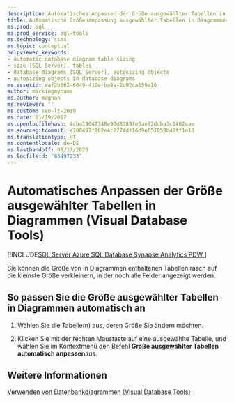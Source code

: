 ```yaml
---
description: Automatisches Anpassen der Größe ausgewählter Tabellen in Diagrammen (Visual Database Tools)
title: Automatische Größenanpassung ausgewählter Tabellen in Diagrammen
ms.prod: sql
ms.prod_service: sql-tools
ms.technology: ssms
ms.topic: conceptual
helpviewer_keywords:
- automatic database diagram table sizing
- size [SQL Server], tables
- database diagrams [SQL Server], autosizing objects
- autosizing objects in database diagrams
ms.assetid: eaf2b862-6649-410e-ba8a-2d92ca159a16
author: markingmyname
ms.author: maghan
ms.reviewer: ''
ms.custom: seo-lt-2019
ms.date: 01/19/2017
ms.openlocfilehash: 4cba19047348e90d8389fe3aef2dcba3c1402cae
ms.sourcegitcommit: e700497f962e4c2274df16d9e651059b42ff1a10
ms.translationtype: HT
ms.contentlocale: de-DE
ms.lasthandoff: 08/17/2020
ms.locfileid: "88497233"
---
```

# <a name="autosize-selected-tables-in-diagrams-visual-database-tools"></a>Automatisches Anpassen der Größe ausgewählter Tabellen in Diagrammen (Visual Database Tools)

[!INCLUDE[SQL Server Azure SQL Database Synapse Analytics PDW ](../../includes/applies-to-version/sql-asdb-asdbmi-asa-pdw.md)]

Sie können die Größe von in Diagrammen enthaltenen Tabellen rasch auf die kleinste Größe verkleinern, in der noch alle Felder angezeigt werden.  
  
## <a name="to-automatically-size-selected-tables-in-diagrams"></a>So passen Sie die Größe ausgewählter Tabellen in Diagrammen automatisch an  
  
1. Wählen Sie die Tabelle(n) aus, deren Größe Sie ändern möchten.  
  
2. Klicken Sie mit der rechten Maustaste auf eine ausgewählte Tabelle, und wählen Sie im Kontextmenü den Befehl **Größe ausgewählter Tabellen automatisch anpassen**aus.  
  
## <a name="see-also"></a>Weitere Informationen

[Verwenden von Datenbankdiagrammen &#40;Visual Database Tools&#41;](../../ssms/visual-db-tools/work-with-database-diagrams-visual-database-tools.md)
